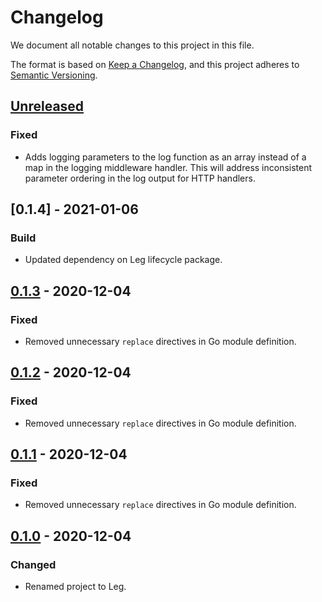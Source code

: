 # Changelog

We document all notable changes to this project in this file.

The format is based on [Keep a Changelog](https://keepachangelog.com/en/1.0.0/), and this project adheres to [Semantic Versioning](https://semver.org/spec/v2.0.0.html).

## [Unreleased]

### Fixed

* Adds logging parameters to the log function as an array instead of a map in
  the logging middleware handler. This will address inconsistent parameter
  ordering in the log output for HTTP handlers.

## [0.1.4] - 2021-01-06

### Build

* Updated dependency on Leg lifecycle package.

## [0.1.3] - 2020-12-04

### Fixed

* Removed unnecessary `replace` directives in Go module definition.

## [0.1.2] - 2020-12-04

### Fixed

* Removed unnecessary `replace` directives in Go module definition.

## [0.1.1] - 2020-12-04

### Fixed

* Removed unnecessary `replace` directives in Go module definition.

## [0.1.0] - 2020-12-04

### Changed

* Renamed project to Leg.

[Unreleased]: https://github.com/puppetlabs/leg/compare/httputil/v0.1.4...HEAD
[0.1.3]: https://github.com/puppetlabs/leg/compare/httputil/v0.1.3...httputil/v0.1.4
[0.1.3]: https://github.com/puppetlabs/leg/compare/httputil/v0.1.2...httputil/v0.1.3
[0.1.2]: https://github.com/puppetlabs/leg/compare/httputil/v0.1.1...httputil/v0.1.2
[0.1.1]: https://github.com/puppetlabs/leg/compare/httputil/v0.1.0...httputil/v0.1.1
[0.1.0]: https://github.com/puppetlabs/leg/compare/d290e8e835c3fa3ea4e93073bfe19e1958493d47...httputil/v0.1.0
